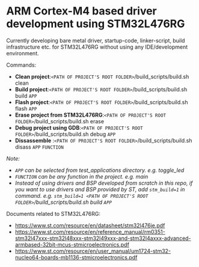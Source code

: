 # ARM Cortex-M4 based driver development using STM32L476RG
Currently developing bare metal driver, startup-code, linker-script, build infrastructure etc. for STM32L476RG without using any IDE/development environment.

Commands:
- **Clean project**:`<PATH OF PROJECT'S ROOT FOLDER>`/build_scripts/build.sh clean
- **Build project**:`<PATH OF PROJECT'S ROOT FOLDER>`/build_scripts/build.sh build `APP`
- **Flash project**:`<PATH OF PROJECT'S ROOT FOLDER>`/build_scripts/build.sh flash `APP`
- **Erase project from STM32L476RG**:`<PATH OF PROJECT'S ROOT FOLDER>`/build_scripts/build.sh erase
- **Debug project using GDB**:`<PATH OF PROJECT'S ROOT FOLDER>`/build_scripts/build.sh debug `APP`
- **Dissassemble** :`<PATH OF PROJECT'S ROOT FOLDER>`/build_scripts/build.sh disass `APP` `FUNCTION`

_Note:_
- _`APP` can be selected from test_applications directory. e.g. toggle_led_
- _`FUNCTION` can be any function in the project. e.g. main_
- _Instead of using drivers and BSP developed from scratch in this repo, if you want to use drivers and BSP provided by ST, add `stm_build=1` in command. e.g. `stm_build=1 <PATH OF PROJECT'S ROOT FOLDER>`/build_scripts/build.sh build `APP`_

Documents related to STM32L476RG:

- https://www.st.com/resource/en/datasheet/stm32l476je.pdf
- https://www.st.com/resource/en/reference_manual/rm0351-stm32l47xxx-stm32l48xxx-stm32l49xxx-and-stm32l4axxx-advanced-armbased-32bit-mcus-stmicroelectronics.pdf
- https://www.st.com/resource/en/user_manual/um1724-stm32-nucleo64-boards-mb1136-stmicroelectronics.pdf
